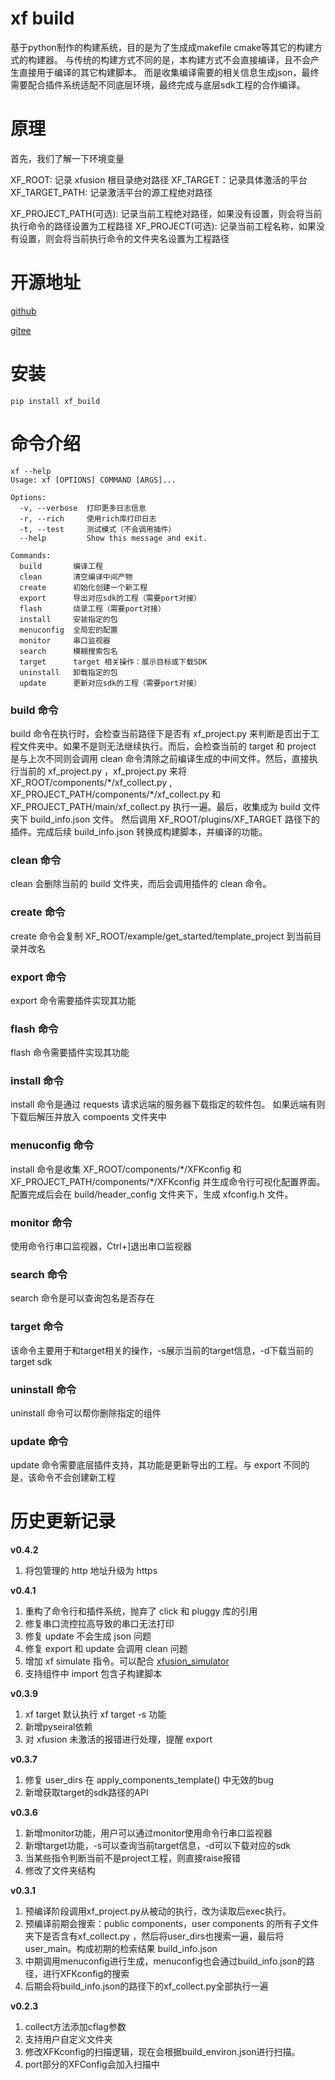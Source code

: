 # xf build

基于python制作的构建系统，目的是为了生成成makefile cmake等其它的构建方式的构建器。
与传统的构建方式不同的是，本构建方式不会直接编译，且不会产生直接用于编译的其它构建脚本。
而是收集编译需要的相关信息生成json，最终需要配合插件系统适配不同底层环境，最终完成与底层sdk工程的合作编译。

# 原理

首先，我们了解一下环境变量

XF_ROOT: 记录 xfusion 根目录绝对路径
XF_TARGET：记录具体激活的平台
XF_TARGET_PATH: 记录激活平台的源工程绝对路径

XF_PROJECT_PATH(可选): 记录当前工程绝对路径，如果没有设置，则会将当前执行命令的路径设置为工程路径 
XF_PROJECT(可选): 记录当前工程名称，如果没有设置，则会将当前执行命令的文件夹名设置为工程路径

# 开源地址

[github](https://github.com/x-eks-fusion/xf_build)

[gitee](https://gitee.com/x-eks-fusion/xf_build)

# 安装

```shell
pip install xf_build
```

# 命令介绍

```shell
xf --help
Usage: xf [OPTIONS] COMMAND [ARGS]...

Options:
  -v, --verbose  打印更多日志信息
  -r, --rich     使用rich库打印日志
  -t, --test     测试模式（不会调用插件）
  --help         Show this message and exit.

Commands:
  build       编译工程
  clean       清空编译中间产物
  create      初始化创建一个新工程
  export      导出对应sdk的工程（需要port对接）
  flash       烧录工程（需要port对接）
  install     安装指定的包
  menuconfig  全局宏的配置
  monitor     串口监视器
  search      模糊搜索包名
  target      target 相关操作：展示目标或下载SDK
  uninstall   卸载指定的包
  update      更新对应sdk的工程（需要port对接）
```

### build 命令

build 命令在执行时，会检查当前路径下是否有 xf_project.py 来判断是否出于工程文件夹中。如果不是则无法继续执行。而后，会检查当前的 target 和 project 是与上次不同则会调用 clean 命令清除之前编译生成的中间文件。然后，直接执行当前的 xf_project.py ，xf_project.py 来将 XF_ROOT/components/\*/xf_collect.py , XF_PROJECT_PATH/components/\*/xf_collect.py 和 XF_PROJECT_PATH/main/xf_collect.py 执行一遍。最后，收集成为 build 文件夹下 build_info.json 文件。
然后调用 XF_ROOT/plugins/XF_TARGET 路径下的插件。完成后续 build_info.json 转换成构建脚本，并编译的功能。

### clean 命令

clean 会删除当前的 build 文件夹，而后会调用插件的 clean 命令。

### create 命令

create 命令会复制 XF_ROOT/example/get_started/template_project 到当前目录并改名

### export 命令

export 命令需要插件实现其功能

### flash 命令

flash 命令需要插件实现其功能

### install 命令

install 命令是通过 requests 请求远端的服务器下载指定的软件包。
如果远端有则下载后解压并放入 compoents 文件夹中

### menuconfig 命令

install 命令是收集 XF_ROOT/components/\*/XFKconfig 和 XF_PROJECT_PATH/components/\*/XFKconfig 并生成命令行可视化配置界面。配置完成后会在 build/header_config 文件夹下，生成 xfconfig.h 文件。

### monitor 命令

使用命令行串口监视器，Ctrl+]退出串口监视器

### search 命令

search 命令是可以查询包名是否存在

### target 命令

该命令主要用于和target相关的操作，-s展示当前的target信息，-d下载当前的target sdk

### uninstall 命令

uninstall 命令可以帮你删除指定的组件

### update 命令

update 命令需要底层插件支持，其功能是更新导出的工程。与 export 不同的是，该命令不会创建新工程


# 历史更新记录

**v0.4.2**
1. 将包管理的 http 地址升级为 https

**v0.4.1**
1. 重构了命令行和插件系统，抛弃了 click 和 pluggy 库的引用
2. 修复串口流控拉高导致的串口无法打印
3. 修复 update 不会生成 json 问题
4. 修复 export 和 update 会调用 clean 问题
5. 增加 xf simulate 指令。可以配合 [xfusion_simulator](https://github.com/x-eks-fusion/xfusion_simulator)
6. 支持组件中 import 包含子构建脚本

**v0.3.9**
1. xf target 默认执行 xf target -s 功能
2. 新增pyseiral依赖
3. 对 xfusion 未激活的报错进行处理，提醒 export

**v0.3.7**
1. 修复 user_dirs 在 apply_components_template() 中无效的bug
2. 新增获取target的sdk路径的API

**v0.3.6**
1. 新增monitor功能，用户可以通过monitor使用命令行串口监视器
2. 新增target功能，-s可以查询当前target信息，-d可以下载对应的sdk
3. 当某些指令判断当前不是project工程，则直接raise报错
4. 修改了文件夹结构

**v0.3.1**
1. 预编译阶段调用xf_project.py从被动的执行，改为读取后exec执行。
2. 预编译前期会搜索：public components，user components 的所有子文件夹下是否含有xf_collect.py ，然后将user_dirs也搜索一遍，最后将user_main。构成初期的检索结果 build_info.json
3. 中期调用menuconfig进行生成，menuconfig也会通过build_info.json的路径，进行XFKconfig的搜索
4. 后期会将build_info.json的路径下的xf_collect.py全部执行一遍


**v0.2.3**
1. collect方法添加cflag参数
2. 支持用户自定义文件夹
3. 修改XFKconfig的扫描逻辑，现在会根据build_environ.json进行扫描。
4. port部分的XFConfig会加入扫描中
